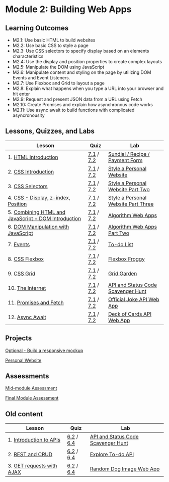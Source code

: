# Module 2: Building Web Apps

## Learning Outcomes

- M2.1: Use basic HTML to build websites
- M2.2: Use basic CSS to style a page
- M2.3: Use CSS selectors to specify display based on an elements characteristics
- M2.4: Use the display and position properties to create complex layouts
- M2.5: Manipulate the DOM using JavaScript
- M2.6: Manipulate content and styling on the page by utilizing DOM Events and Event Listeners.
- M2.7: Use Flexbox and Grid to layout a page
- M2.8: Explain what happens when you type a URL into your browser and hit enter
- M2.9: Request and present JSON data from a URL using Fetch
- M2.10: Create Promises and explain how asynchronous code works
- M2.11: Use async await to build functions with complicated asyncronousity

## Lessons, Quizzes, and Labs

| Lesson | Quiz | Lab |
| --- | --- | --- |
| 1. [HTML Introduction](./html_introduction_combined) | [7.1](https://canvas.instructure.com/courses/2124167/modules/items/39957493) / [7.2](https://canvas.instructure.com/courses/2447044/modules/items/40167139) | [Sundial / Recipe / Payment Form](https://github.com/joinpursuit/Pursuit-Core-Web-HTML-Introduction-Lab)  |
| 2. [CSS Introduction](./css_intro) | [7.1](https://canvas.instructure.com/courses/2124167/modules/items/39957485) / [7.2](https://canvas.instructure.com/courses/2447044/modules/items/40167146) | [Style a Personal Website](https://github.com/joinpursuit/Pursuit-Core-CSS-Intro-Lab) |
| 3. [CSS Selectors](./css_selectors) | [7.1](https://canvas.instructure.com/courses/2124167/modules/items/39957483) / [7.2](https://canvas.instructure.com/courses/2447044/modules/items/40167152) | [Style a Personal Website Part Two](https://github.com/joinpursuit/Pursuit-Core-CSS-Selectors-Lab) |
| 4. [CSS - Display, z-index, Position](./css_display_position_zind) | [7.1](https://canvas.instructure.com/courses/2124167/modules/items/39957490) / [7.2](https://canvas.instructure.com/courses/2447044/modules/items/40167159) | [Style a Personal Website Part Three](https://github.com/joinpursuit/css_display_position_zindex_exercise) |
| 5. [Combining HTML and JavaScript + DOM Introduction](./dom_1/README.md) | [7.1](https://canvas.instructure.com/courses/2124167/modules/items/39957488) / [7.2](https://canvas.instructure.com/courses/2447044/modules/items/40167716) | [Algorithm Web Apps](https://github.com/joinpursuit/combining-html-and-javascript-plus-dom)
| 6. [DOM Manipulation with JavaScript](./dom_manipulation) | [7.1](https://canvas.instructure.com/courses/2124167/modules/items/39957491) / [7.2](https://canvas.instructure.com/courses/2447044/modules/items/40168174) | [Algorithm Web Apps Part Two](https://github.com/joinpursuit/adding_elements_to_the_dom_lab)
| 7. [Events](./events) | [7.1](https://canvas.instructure.com/courses/2124167/modules/items/39957487) / [7.2](https://canvas.instructure.com/courses/2447044/modules/items/40167719) | [To-do List](https://github.com/joinpursuit/Pursuit-Core-Events-Lab)
| 8. [CSS Flexbox](./css_flexbox) | [7.1](https://canvas.instructure.com/courses/2124167/modules/items/39957489) / [7.2](https://canvas.instructure.com/courses/2447044/modules/items/40167721) | [Flexbox Froggy](https://github.com/joinpursuit/css_flexbox_exercise) |
| 9. [CSS Grid](./css_grid) | [7.1](https://canvas.instructure.com/courses/2124167/quizzes/7049397) / [7.2](https://canvas.instructure.com/courses/2447044/modules/items/40167737) | [Grid Garden](https://github.com/joinpursuit/css_grid_exercise)
| 10. [The Internet](./the_internet) | [7.1](https://canvas.instructure.com/courses/2124167/quizzes/6186469) / [7.2](https://canvas.instructure.com/courses/2447044/quizzes/6485237) | [API and Status Code Scavenger Hunt](https://github.com/joinpursuit/Pursuit-Core-Introduction-To-Networking-and-APIs-Lab) |
| 11. [Promises and Fetch](./fetch/README.md) | [7.1](https://canvas.instructure.com/courses/2124167/quizzes/7049407) / [7.2](https://canvas.instructure.com/courses/2447044/quizzes/6485204) | [Official Joke API Web App](https://github.com/joinpursuit/-Pursuit-Core-Web-Promises-Fetch-Lab-v2) |
| 12. [Async Await](./axios%2Basync-await) | [7.1](https://canvas.instructure.com/courses/2124167/quizzes/7049405) / [7.2](https://canvas.instructure.com/courses/2447044/quizzes/6485234)  | [Deck of Cards API Web App](https://github.com/joinpursuit/Pursuit-Core-Web-Async-Await-Lab) |


## Projects

[Optional - Build a responsive mockup](../reassessments/projects/responsive_site.md)

[Personal Website](https://github.com/joinpursuit/FSW-Personal-Website) 


## Assessments

[Mid-module Assessment]()

[Final Module Assessment]()

## Old content

| Lesson | Quiz | Lab |
| --- | --- | --- |
| 1. [Introduction to APIs](./api_intro) | [6.2](https://canvas.instructure.com/courses/1605748/quizzes/4245201) / [6.4](https://canvas.instructure.com/courses/1705731/quizzes/4494816) | [API and Status Code Scavenger Hunt](https://github.com/joinpursuit/Pursuit-Core-Introduction-To-Networking-and-APIs-Lab) |
| 2. [REST and CRUD](./restful_apis) | [6.2](https://canvas.instructure.com/courses/1605748/quizzes/4245541) / [6.4](https://canvas.instructure.com/courses/1705731/quizzes/4494817) | [Explore To-do API](https://github.com/joinpursuit/restfulapi_exercise) |
| 3. [GET requests with AJAX](./ajax) | [6.2](https://canvas.instructure.com/courses/1605748/quizzes/4262503) / [6.4](https://canvas.instructure.com/courses/1705731/quizzes/4494813) | [Random Dog Image Web App](https://github.com/joinpursuit/Pursuit-Core-Web-AJAX-Lab) |
